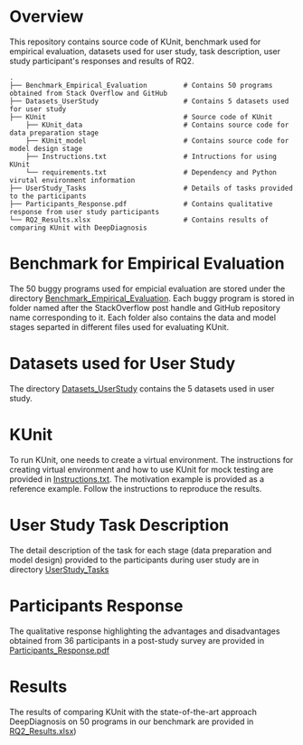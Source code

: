 
# Overview
This repository contains source code of KUnit, benchmark used for empirical evaluation, datasets used for user study, task description, user study participant's responses and results of RQ2.

```
.
├── Benchmark_Empirical_Evaluation         # Contains 50 programs obtained from Stack Overflow and GitHub
├── Datasets_UserStudy                     # Contains 5 datasets used for user study
├── KUnit                                  # Source code of KUnit
    ├── KUnit_data                         # Contains source code for data preparation stage
    ├── KUnit_model                        # Contains source code for model design stage
    ├── Instructions.txt                   # Intructions for using KUnit 
    └── requirements.txt                   # Dependency and Python virutal environment information
├── UserStudy_Tasks                        # Details of tasks provided to the participants
├── Participants_Response.pdf              # Contains qualitative response from user study participants
└── RQ2_Results.xlsx                       # Contains results of comparing KUnit with DeepDiagnosis
```
# Benchmark for Empirical Evaluation
The 50 buggy programs used for empicial evaluation are stored under the directory [Benchmark_Empirical_Evaluation](Benchmark_Empirical_Evaluation). Each buggy program is stored in folder named after the StackOverflow post handle and GitHub repository name corresponding to it. Each folder also contains the data and model stages separted in different files used for evaluating KUnit.

# Datasets used for User Study
The directory [Datasets_UserStudy](Datasets_UserStudy) contains the 5 datasets used in user study.

# KUnit
To run KUnit, one needs to create a virtual environment. The instructions for creating virtual environment and how to use KUnit for mock testing are provided in [Instructions.txt](Instructions.txt). The motivation example is provided as a reference example. Follow the instructions to reproduce the results.


# User Study Task Description
The detail description of the task for each stage (data preparation and model design) provided to the participants during user study are in directory [UserStudy_Tasks](UserStudy_Tasks)

# Participants Response
The qualitative response highlighting the advantages and disadvantages obtained from 36 participants in a post-study survey are provided in [Participants_Response.pdf](Participants_Response.pdf)

# Results
The results of comparing KUnit with the state-of-the-art approach DeepDiagnosis on 50 programs in our benchmark are provided in [RQ2_Results.xlsx](RQ2_Results.xlsx))
